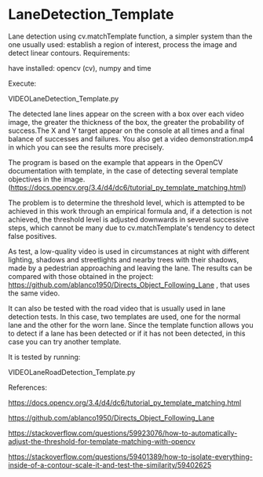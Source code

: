 # LaneDetection_Template
Lane detection using cv.matchTemplate function, a simpler system than the one usually used:  establish a region of interest, process the image and detect linear contours. 
Requirements:

have installed: opencv (cv), numpy and time

Execute:

VIDEOLaneDetection_Template.py

The detected lane lines appear on the screen with a box over each video image, the greater the thickness of the box, the greater the probability of success.The X and Y target appear on the console at all times and a final balance of successes and failures.
You also get a video demonstration.mp4 in which you can see the results more precisely.

The program is based on the example that appears in the OpenCV documentation with template, in the case of detecting several template objectives in the image. (https://docs.opencv.org/3.4/d4/dc6/tutorial_py_template_matching.html)

The problem is to determine the threshold level, which is attempted to be achieved in this work through an empirical formula and, if a detection is not achieved, the threshold level is adjusted downwards in several successive steps, which cannot be many due to cv.matchTemplate's tendency to detect false positives.

As test, a low-quality video is used in circumstances at night with different lighting, shadows and streetlights and nearby trees with their shadows, made by a pedestrian approaching and leaving the lane. The results can be compared with those obtained in the project:
https://github.com/ablanco1950/Directs_Object_Following_Lane , that uses the same video.

It can also be tested with the road video that is usually used in lane detection tests. In this case, two templates are used, one for the normal lane and the other for the worn lane. Since the template function allows you to detect if a lane has been detected or if it has not been detected, in this case you can try another template.

It is tested by running:

VIDEOLaneRoadDetection_Template.py


References:

https://docs.opencv.org/3.4/d4/dc6/tutorial_py_template_matching.html

https://github.com/ablanco1950/Directs_Object_Following_Lane

https://stackoverflow.com/questions/59923076/how-to-automatically-adjust-the-threshold-for-template-matching-with-opencv

https://stackoverflow.com/questions/59401389/how-to-isolate-everything-inside-of-a-contour-scale-it-and-test-the-similarity/59402625
